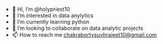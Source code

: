 - 👋 Hi, I’m @holypriest10
- 👀 I’m interested in data anylytics
- 🌱 I’m currently learning python
- 💞️ I’m looking to collaborate on data analytic projects
- 📫 How to reach me chakrabortysuvhrajeet10@gmail.com

<!---
holypriest10/holypriest10 is a ✨ special ✨ repository because its `README.md` (this file) appears on your GitHub profile.
You can click the Preview link to take a look at your changes.
--->
